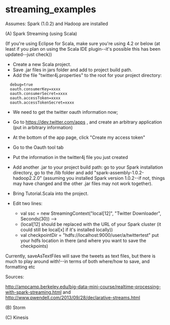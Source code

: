streaming_examples
==================

Assumes: Spark (1.0.2) and Hadoop are installed


(A) Spark Streaming (using Scala)

(If you're using Eclipse for Scala, make sure you're using 4.2 or below (at least if you plan on using the Scala IDE plugin--it's possible this has been updated--just check))


* Create a new Scala project.
* Save .jar files in jars folder and add to project build path.
* Add the file "twitter4j.properties" to the root for your project directory:

```
  debug=true
  oauth.consumerKey=xxxx
  oauth.consumerSecret=xxxx
  oauth.accessToken=xxxx
  oauth.accessTokenSecret=xxxx
```
  * We need to get the twitter oauth information now;
  * Go to https://dev.twitter.com/apps , and create an arbitrary application (put in arbitrary information)
  * At the bottom of the app page, click "Create my access token"
  * Go to the Oauth tool tab
  * Put the information in the twitter4j file you just created


* Add another .jar to your project build path: go to your Spark installation directory, go to the /lib folder and add "spark-assembly-1.0.2-hadoop2.2.0" (assuming you installed Spark version 1.0.2--if not, things may have changed and the other .jar files may not work together).
* Bring Tutorial.Scala into the project.
* Edit two lines: 
  * val ssc = new StreamingContext("local[12]", "Twitter Downloader", Seconds(30)) -->
  - (local[12] should be replaced with the URL of your Spark cluster (it could still be local[x] if it's installed locally))
  * val checkpointDir = "hdfs://localhost:9000/user/a/twittertest" put your hdfs location in there (and where you want to save the checkpoints)


Currently, saveAsTextFiles will save the tweets as text files, but there is much to play around with!--in terms of both where/how to save, and formatting etc

Sources:

http://ampcamp.berkeley.edu/big-data-mini-course/realtime-processing-with-spark-streaming.html and  http://www.pwendell.com/2013/09/28/declarative-streams.html

(B) Storm

(C) Kinesis
